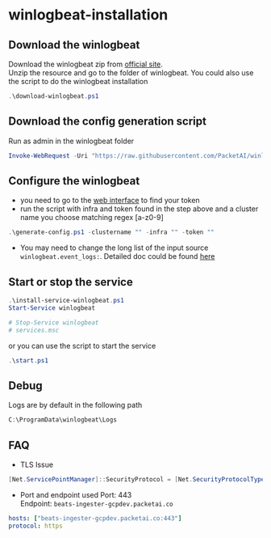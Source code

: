 # winlogbeat-installation
## Download the winlogbeat
Download the winlogbeat zip from [official site](https://www.elastic.co/cn/downloads/beats/winlogbeat).  
Unzip the resource and go to the folder of winlogbeat.
You could also use the script to do the winlogbeat installation
```powershell
.\download-winlogbeat.ps1
```

## Download the config generation script
Run as admin in the winlogbeat folder
```powershell
Invoke-WebRequest -Uri "https://raw.githubusercontent.com/PacketAI/winlogbeat-installation/main/generate-config.ps1" -OutFile generate-config.ps1
```
## Configure the winlogbeat
- you need to go to the [web interface](https://app-gcpdev.packetai.co/deploy/agent) to find your token 
- run the script with infra and token found in the step above and a cluster name you choose matching regex [a-z0-9]
```powershell
.\generate-config.ps1 -clustername "" -infra "" -token ""
  ``` 
- You may need to change the long list of the input source ```winlogbeat.event_logs:```. Detailed doc could be found [here](https://www.elastic.co/guide/en/beats/winlogbeat/current/configuration-winlogbeat-options.html)
## Start or stop the service
```powershell
.\install-service-winlogbeat.ps1
Start-Service winlogbeat

# Stop-Service winlogbeat
# services.msc
```
or you can use the script to start the service
```powershell
.\start.ps1
```

## Debug
Logs are by default in the following path
```powershell
C:\ProgramData\winlogbeat\Logs
```
## FAQ
- TLS Issue
```powershell
[Net.ServicePointManager]::SecurityProtocol = [Net.SecurityProtocolType]::Tls12
```
- Port and endpoint used
Port: 443  
Endpoint: `beats-ingester-gcpdev.packetai.co`
```yaml
hosts: ["beats-ingester-gcpdev.packetai.co:443"]
protocol: https
```

